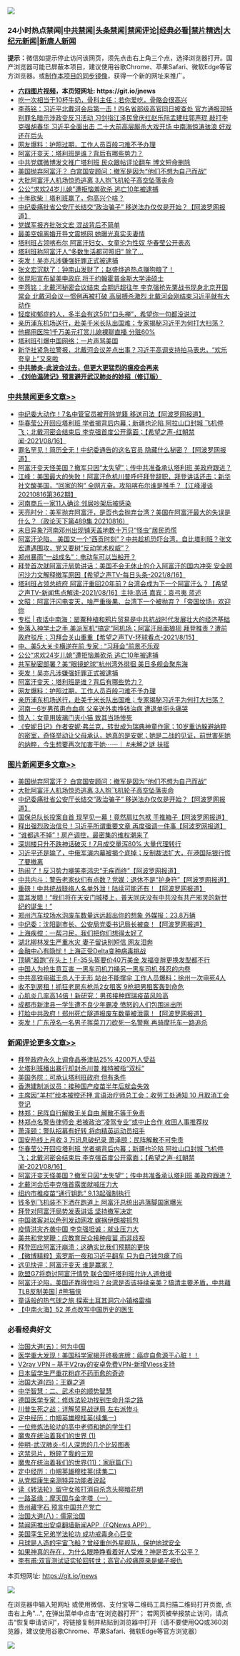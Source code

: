 ![](https://raw.githubusercontent.com/fqnews/bnews/master/64photo/fqnews-qr.jpg)

<div id="tt">
<h3>24小时热点禁闻|<a href="#%E4%B8%AD%E5%85%B1%E7%A6%81%E9%97%BB%E6%9B%B4%E5%A4%9A%E6%96%87%E7%AB%A0">中共禁闻</a>|<a href="#%E5%9B%BE%E7%89%87%E6%96%B0%E9%97%BB%E6%9B%B4%E5%A4%9A%E6%96%87%E7%AB%A0">头条禁闻</a>|<a href="#%E6%96%B0%E9%97%BB%E8%AF%84%E8%AE%BA%E6%9B%B4%E5%A4%9A%E6%96%87%E7%AB%A0">禁闻评论|<a href="#%E5%BF%85%E7%9C%8B%E7%BB%8F%E5%85%B8%E5%A5%BD%E6%96%87">经典必看|<a href="/video.md#%E7%A6%81%E7%89%87%E7%B2%BE%E9%80%89">禁片精选</a>|<a href="https://github.com/fqnews/djy/blob/master/gb/nf1351518.md#1">大纪元新闻</a>|<a href="https://github.com/fqnews/ntdtv/blob/master/gb/prog204.md#1">新唐人新闻</a></h3>
<div><b>提示：</b>微信如提示停止访问该网页，须先点击右上角三个点，选择浏览器打开。国产浏览器可能已屏蔽本项目，建议使用谷歌Chrome、苹果Safari、微软Edge等官方浏览器。或<a href="https://github.com/fqnews/bnews/blob/master/%E5%88%B6%E4%BD%9Cgit%E7%A6%81%E9%97%BB%E9%95%9C%E5%83%8F.md">制作本项目的同步镜像</a>，获得一个新的网址来推广。</div>
<ul>
<li><b><a href="http://d1.bdrive.tk/64.mp4" target="_blank">六四图片视频</a>，本页短网址: https://git.io/jnews</b></li>
<li><a href="/health/20210816/1607254.md">吃一次相当于10杯牛奶，骨科主任：若你爱吃，骨骼会很高兴</a></li>
<li><a href="/comments/20210816/1607299.md">李燕铭：习近平北戴河会后第一击！四名省部级高官同日被查处 官方通报现特别罪名暗示涉政变反习活动 习剑指江泽民曾庆红赵乐际孟建柱郭声琨 敲打李克强胡春华 习近平全面出击 二十大前高层厮杀大戏开场 中南海惊涛骇浪 好戏还在后头</a></li>
<li><a href="/cbnews/20210816/1607356.md">网友爆料：护照过期，工作人员百般刁难不予办理</a></li>
<li><a href="/cbnews/20210816/1607390.md">阿富汗变天：塔利班是谁？背后有哪些势力？</a></li>
<li><a href="/cnnews/20210817/1607476.md">中共党媒微博发文推广塔利班 民众跟帖评论翻车 博文短命删除</a></li>
<li><a href="/topimagenews/20210817/1607475.md">美国抛弃阿富汗？ 白宫国安顾问：撤军是因为“他们不想为自己而战”</a></li>
<li><a href="/topimagenews/20210816/1607386.md">大批阿富汗人机场惊恐逃离 3人抱飞机轮子高空坠落丧命</a></li>
<li><a href="/cbnews/20210817/1607505.md">公公“求欢24岁儿媳”遭拒恼羞砍杀 逃亡10年被逮捕</a></li>
<li><a href="/baitai/20210816/1607236.md">十年砍柴｜塔利班赢了，你高兴个啥？</a></li>
<li><a href="/topimagenews/20210816/1607237.md">中纪委痛批省公安厅长结交“政治骗子” 移送法办仅仅是开始？【阿波罗网报道】</a></li>
<li><a href="/ssgc/20210816/1607392.md">党媒军报齐批张文宏 混战背后不简单</a></li>
<li><a href="/yule/20210817/1607528.md">最美空姐离婚开导文震撼网 她曝光真实夫妻情</a></li>
<li><a href="/comments/20210817/1607535.md">塔利班占领喀布尔 阿富汗妇女、女童沦为性奴 华春莹公开表态</a></li>
<li><a href="/worldnews/20210817/1607599.md">塔利班称阿富汗人“多数生活都可照旧” 除了…</a></li>
<li><a href="/cbnews/20210816/1607436.md">突发！吴亦凡涉嫌强奸罪正式被逮捕</a></li>
<li><a href="/bannedvideo/20210816/1607297.md">张文宏沉默了；钟南山发财了；赵盛烨追热点赚狗粮了！</a></li>
<li><a href="/comments/20210817/1607551.md">张昆阳宣布留美申政庇 将于约翰霍普金斯大学读硕士</a></li>
<li><a href="/comments/20210817/1607517.md">李燕铭：北戴河秘密会议结束 会期远超往年 李克强抢先栗战书现身北京开国常会 北戴河会议一惯例再被打破 高层搏杀激烈 北戴河会刚结束习近平就有大动作</a></li>
<li><a href="/health/20210817/1607562.md">轻度抑郁症的人，多半会有这5句“口头禅”，希望你一句都没说过</a></li>
<li><a href="/cbnews/20210816/1607327.md">亲历浦东机场送行，赴美千米长队出国难；专家揭秘习近平为何打大扫荡？</a></li>
<li><a href="/cnnews/20210816/1607406.md">他挪用医院1千万美元打赏儿媳裸聊直播 分赃60%</a></li>
<li><a href="/headline/20210817/1607524.md">塔利班引爆中国网络：一片声骂美国</a></li>
<li><a href="/bannedvideo/20210817/1607782.md">新华社紧急拉警报，北戴河会议差点出事？习近平高调支持拍马表忠，“欢乐夸皇上”又来啦</a></li>
<li><b><a href="/comments/20200211/1275071.md" target="_blank">中共肺炎-此波会过去，但更大更猛烈的瘟疫会再来</a></b></li>
<li><b><a href="/comments/20200207/1272816.md" target="_blank">《刘伯温碑记》预言避开武汉肺炎的妙招（修订版）</a></b></li>
</ul>
</div>

<div class="catlist">
<h3><a href="/cbnews/" target="_blank">中共禁闻</a><span><a href="/cbnews/" target="_blank" rel="nofollow">更多文章>></a></span></h3>
<ul>
<li><a href="/cbnews/20210817/1607837.md" target="_blank">中纪委大动作！7名中管官员被开除党籍 移送司法【阿波罗网报道】</a></li>
<li><a href="/comments/20210817/1607804.md" target="_blank">华春莹公开回应塔利班 学者揭背后内幕；新疆也沦陷  阿拉山口封城  飞机停飞；北戴河密会结束后  李克强首度公开露面；【希望之声-红朝禁闻-2021/08/16】</a></li>
<li><a href="/cbnews/20210817/1607802.md" target="_blank">罪名罕见！简历全无！中纪委通告的这名官员 隐藏什么秘密？【阿波罗网报道】</a></li>
<li><a href="/comments/20210817/1607800.md" target="_blank">阿富汗变天怪美国？撤军只因“太失望”；传中共准备承认塔利班 美政府跟进？</a></li>
<li><a href="/cbnews/20210817/1607780.md" target="_blank">江峰：美国最大的失败！阿富汗危机川普呼吁拜登辞职，拜登讲话还击；新华社文酸美国，“回家的狗” 全网亢奋。攻陷喀布尔谁是推手？【江峰漫谈20210816第362期】</a></li>
<li><a href="/cbnews/20210817/1607751.md" target="_blank">河南商丘一家11人确诊 邻居吵架后被感染</a></li>
<li><a href="/cbnews/20210817/1607749.md" target="_blank">天亮时分：美军抛弃阿富汗，是否也会抛弃台湾？美国在阿富汗最大的失误是什么？（政论天下第489集 20210816）</a></li>
<li><a href="/cbnews/20210817/1607720.md" target="_blank">末日异象?河南邓州出现铺天盖地数十万只“怪虫”居民恐慌</a></li>
<li><a href="/comments/20210817/1607672.md" target="_blank">阿富汗沦陷， 美国又一个“西贡时刻”？中共趁机恐吓台湾，自比塔利班？张文宏遭遇围攻，党又要树“反动学术权威”？</a></li>
<li><a href="/cbnews/20210817/1607664.md" target="_blank">郑州暴雨“一战成名”：电动车可以当船开？</a></li>
<li><a href="/comments/20210817/1607645.md" target="_blank">拜登首次就阿富汗局势讲话：美国不会无休止的介入阿富汗的国内冲突 安全顾问沙力文解释撤军原因【希望之声TV-每日头条-2021/8/16】</a></li>
<li><a href="/comments/20210817/1607625.md" target="_blank">塔利班占领总统府 阿富汗重回20年前？台湾会成为下一个阿富汗么？【希望之声TV-新闻焦点解读-2021/08/16】主持:高洁  嘉宾：袁弓夷  蓝述</a></li>
<li><a href="/cbnews/20210817/1607605.md" target="_blank">文昭：阿富汗闪电变天，啥严重後果、台湾下一个被抛弃？「帝国坟场」欢迎你</a></li>
<li><a href="/cbnews/20210817/1607578.md" target="_blank">专栏 | 夜话中南海：罂粟种植和鸦片贸易是中共抗战时代发展壮大的经济基础</a></li>
<li><a href="/comments/20210817/1607523.md" target="_blank">免落入神学士之手 美派军机“搞定”阿机场；阿富汗局面狼狈 拜登推责？遭前政府驳斥；习拜会关山重重【希望之声TV-环球看点-2021/8/15】</a></li>
<li><a href="/cbnews/20210817/1607506.md" target="_blank">中、美5大关卡横逆在前 专家 : “习拜会”前景不乐观</a></li>
<li><a href="/cbnews/20210817/1607505.md" target="_blank">公公“求欢24岁儿媳”遭拒恼羞砍杀 逃亡10年被逮捕</a></li>
<li><a href="/cbnews/20210817/1607493.md" target="_blank">共军秘密部署？美“眼镜蛇球”杭州湾外徘徊 美日多舰会聚东海</a></li>
<li><a href="/cbnews/20210816/1607436.md" target="_blank">突发！吴亦凡涉嫌强奸罪正式被逮捕</a></li>
<li><a href="/cbnews/20210816/1607390.md" target="_blank">阿富汗变天：塔利班是谁？背后有哪些势力？</a></li>
<li><a href="/cbnews/20210816/1607356.md" target="_blank">网友爆料：护照过期，工作人员百般刁难不予办理</a></li>
<li><a href="/cbnews/20210816/1607327.md" target="_blank">亲历浦东机场送行，赴美千米长队出国难；专家揭秘习近平为何打大扫荡？</a></li>
<li><a href="/cbnews/20210816/1607326.md" target="_blank">河南一6岁男孩患白血病 父亲送外卖挣钱治病 遭退单街头痛哭</a></li>
<li><a href="/cbnews/20210816/1607285.md" target="_blank">慎入：女童用玻璃门夹小猫 致其当场惨死</a></li>
<li><a href="/comments/20210816/1607282.md" target="_blank">《安妮日记》作者安妮·弗兰克，转世成为瑞典神童作家；10岁重访躲避纳粹的密室，奇怪举动让父母承认，她真的是安妮；她是二战的见证，前世害死她的纳粹，今生想要再次加害于她⋯⋯｜ #未解之谜 扶摇</a></li>

</ul>
</div>
<div class="catlist">
<h3><a href="/topimagenews/" target="_blank">图片新闻</a><span><a href="/topimagenews/" target="_blank" rel="nofollow">更多文章>></a></span></h3>
<ul>
<li><a href="/topimagenews/20210817/1607475.md" target="_blank">美国抛弃阿富汗？ 白宫国安顾问：撤军是因为“他们不想为自己而战”</a></li>
<li><a href="/topimagenews/20210816/1607386.md" target="_blank">大批阿富汗人机场惊恐逃离 3人抱飞机轮子高空坠落丧命</a></li>
<li><a href="/topimagenews/20210816/1607237.md" target="_blank">中纪委痛批省公安厅长结交“政治骗子” 移送法办仅仅是开始？【阿波罗网报道】</a></li>
<li><a href="/topimagenews/20210816/1607164.md" target="_blank">国保总队长投案自首 现罕见一幕！竟然肩扛包袱 手推箱子【阿波罗网报道】</a></li>
<li><a href="/topimagenews/20210815/1606732.md" target="_blank">释出强烈政治信号！习近平所谓重要文章 再度强调一件事【阿波罗网报道】</a></li>
<li><a href="/topimagenews/20210815/1606550.md" target="_blank">“谁都逃不掉”！房产调控，最密集的维权潮来了</a></li>
<li><a href="/topimagenews/20210814/1606386.md" target="_blank">深圳楼只升不跌神话破灭！7月成交量泻80% 大量代理转行</a></li>
<li><a href="/topimagenews/20210814/1606316.md" target="_blank">习近平还是输了，中俄军演内幕被揭个底掉；反制裁法扩大，在港国际银行慌了要撤离</a></li>
<li><a href="/topimagenews/20210814/1606285.md" target="_blank">热闹了！反习势力嘲笑李鸿忠“无疾而终”【阿波罗网报道】</a></li>
<li><a href="/topimagenews/20210814/1606238.md" target="_blank">中共内斗：警告老家伙们有点数？党媒：退休不是“护身符”【阿波罗网报道】</a></li>
<li><a href="/topimagenews/20210814/1606153.md" target="_blank">重磅！中共统战联络人名单外泄！陆续可能还有！【阿波罗网报道】</a></li>
<li><a href="/topimagenews/20210814/1606114.md" target="_blank">震耳发聩！“我们将在天安门城楼上，普天同庆没有中共没有共产邪灵的新世纪的诞生！”</a></li>
<li><a href="/topimagenews/20210813/1605663.md" target="_blank">郑州汽车坟场水泡废车数量远远超出你的想象 外媒报：23.8万辆</a></li>
<li><a href="/topimagenews/20210813/1605562.md" target="_blank">中纪委：沈阳副市长、公安局党委书记局长被查！【阿波罗网报道】</a></li>
<li><a href="/topimagenews/20210813/1605497.md" target="_blank">上海疾控：一帮刁民，我们把你们想得太好了</a></li>
<li><a href="/topimagenews/20210813/1605359.md" target="_blank">湖北柳林发生严重水灾 妻子留诀别短信 网友泪奔</a></li>
<li><a href="/topimagenews/20210813/1605333.md" target="_blank">金融中心有隐忧！上海正受Delta变种病毒挑战</a></li>
<li><a href="/topimagenews/20210813/1605289.md" target="_blank">顶辆“超跑”在头上！F-35头盔要价40万美金 发福变胖更换发型都不行</a></li>
<li><a href="/topimagenews/20210812/1605020.md" target="_blank">中国人为抢生意互害 一黑车司机刀捅另一黑车司机 残忍的内卷</a></li>
<li><a href="/topimagenews/20210812/1604972.md" target="_blank">中共高铁电磁王杀人于无形 站台不能撑伞 工作人员爆料：徐州一次电死4人</a></li>
<li><a href="/topimagenews/20210812/1604730.md" target="_blank">收不到房租！抓狂老房东枪杀2女租客 9枪把男租客轰到命危</a></li>
<li><a href="/topimagenews/20210812/1604658.md" target="_blank">心肌炎几率高14倍！新研究：男孩接种辉瑞疫苗风险高</a></li>
<li><a href="/topimagenews/20210812/1604636.md" target="_blank">成都市新津县一学生遭不良少年霸凌 愤怒的人们包围派出所</a></li>
<li><a href="/topimagenews/20210811/1604455.md" target="_blank">打脸中共政府！郑州死亡隧道报废车数量被泄露！【阿波罗网报道】</a></li>
<li><a href="/topimagenews/20210811/1604366.md" target="_blank">突发！广东茂名一名男子挥菜刀刀砍死一名警察 再骑摩托车一路追杀</a></li>

</ul>
</div>
<div class="catlist">
<h3><a href="/comments/" target="_blank">新闻评论</a><span><a href="/comments/" target="_blank" rel="nofollow">更多文章>></a></span></h3>
<ul>
<li><a href="/comments/20210817/1607866.md" target="_blank">拜登政府永久上调食品券津贴25% 4200万人受益</a></li>
<li><a href="/comments/20210817/1607865.md" target="_blank">允塔利班播出暴行却封杀川普 推特被指“双标”</a></li>
<li><a href="/comments/20210817/1607864.md" target="_blank">美国务院：可承认塔利班政府 但有条件</a></li>
<li><a href="/comments/20210817/1607838.md" target="_blank">香港建制派议员：接种国产疫苗半年后就会失效</a></li>
<li><a href="/comments/20210817/1607814.md" target="_blank">主席因“羊村”绘本被控还押 言语治疗师总工会：收劳工处通知 10 月取消工会登记</a></li>
<li><a href="/comments/20210817/1607813.md" target="_blank">林郑：民阵自行解散无关自由 解散不等于免责</a></li>
<li><a href="/comments/20210817/1607812.md" target="_blank">林郑点名警告律师会 若被政治“凌驾专业”或中止合作 收回人事推荐权</a></li>
<li><a href="/comments/20210817/1607811.md" target="_blank">萧泽颐：警队招募有好转 将向精英运动员招手</a></li>
<li><a href="/comments/20210817/1607810.md" target="_blank">国安热线上月收 3 万讯息破纪录 萧泽颐：民阵解散不可免责</a></li>
<li><a href="/comments/20210817/1607804.md" target="_blank">华春莹公开回应塔利班 学者揭背后内幕；新疆也沦陷  阿拉山口封城  飞机停飞；北戴河密会结束后  李克强首度公开露面；【希望之声-红朝禁闻-2021/08/16】</a></li>
<li><a href="/comments/20210817/1607800.md" target="_blank">阿富汗变天怪美国？撤军只因“太失望”；传中共准备承认塔利班 美政府跟进？</a></li>
<li><a href="/comments/20210817/1607799.md" target="_blank">北戴河会后李克强首露面就喊压力大</a></li>
<li><a href="/comments/20210817/1607798.md" target="_blank">纽约市推疫苗“通行钥匙” 9.13起强制执行</a></li>
<li><a href="/comments/20210817/1607778.md" target="_blank">钱多到飞机装不下洒在跑道上 阿富汗总统出逃落脚国家曝光</a></li>
<li><a href="/comments/20210817/1607777.md" target="_blank">拜登对阿富汗局势发表讲话 坚持撤军决定</a></li>
<li><a href="/comments/20210817/1607776.md" target="_blank">中国骇客对以色列发动网攻 嫁祸伊朗被抓包</a></li>
<li><a href="/comments/20210817/1607775.md" target="_blank">疫情洪灾齐袭中国 李克强坦诚：就业压力大</a></li>
<li><a href="/comments/20210817/1607773.md" target="_blank">美共和党党鞭：应教育民众接种疫苗 而非歧视</a></li>
<li><a href="/comments/20210817/1607756.md" target="_blank">拜登回应阿富汗崩溃：这确实比我们预期的更快</a></li>
<li><a href="/comments/20210817/1607754.md" target="_blank">【微博精粹】索罗斯一夜和习近平翻车 只为自己钱包瘪了吗</a></li>
<li><a href="/comments/20210817/1607753.md" target="_blank">远见快评：阿富汗变天 谁是赢家？</a></li>
<li><a href="/comments/20210817/1607728.md" target="_blank">欧盟G7将商讨阿富汗情势 联合国吁塔利班允许人道救援</a></li>
<li><a href="/comments/20210817/1607718.md" target="_blank">阿富汗沦陷，美国还靠得住吗？台湾是否该持续亲美？搞清主要矛盾，中共藉TLB反制美国│#熊猫侠</a></li>
<li><a href="/comments/20210817/1607714.md" target="_blank">童话般的热气球之旅 探索土耳其洞穴小镇格雷梅</a></li>
<li><a href="/comments/20210817/1607704.md" target="_blank">【中南火海】52 差点改写中国历史的医生</a></li>

</ul>
</div>

<div class="catlist">
<h3>必看经典好文</h3>
<ul>
<li><a href="/cbnews/20180311/913065.md" target="_blank">治国大道(五)：何为中国</a></li>
<li><a href="/comments/20201115/1431139.md" target="_blank">医学重大发现！美国科学家揭开终极底牌：癌症自愈源于心脏！！</a></li>
<li><a href="/comments/20210402/1257608.md" target="_blank">V2ray VPN &#8211; 基于V2ray的安卓免费VPN-新增Vless支持</a></li>
<li><a href="/comments/20210324/1511732.md" target="_blank">日本留学生严重花粉症不药而愈的奇迹</a></li>
<li><a href="/cbnews/20180310/912637.md" target="_blank">治国大道(四)：王霸之道</a></li>
<li><a href="/comments/20200605/783249.md" target="_blank">中华智慧：二、武术中的顺势智慧</a></li>
<li><a href="/comments/20200607/783186.md" target="_blank">德国医学专家：修炼法轮功找到生命升华之路</a></li>
<li><a href="/comments/20200908/1392745.md" target="_blank">川普生死之战：详解贸易战谜局 左右派惨斗</a></li>
<li><a href="/tculture/20161028/606931.md" target="_blank">定中经历：巾帼英雄穆桂英(续集一)</a></li>
<li><a href="/cbnews/20200702/1354550.md" target="_blank">一位修炼法轮功的高中老师和她的学生们</a></li>
<li><a href="/topimagenews/20180519/944624.md" target="_blank">魔鬼在统治着我们的世界 (1)</a></li>
<li><a href="/comments/20200620/1347687.md" target="_blank">仲明-武汉肺炎-引人深思的几个比较图表</a></li>
<li><a href="/yule/20210123/1473216.md" target="_blank">这禁忌片，粉碎了我的三观</a></li>
<li><a href="/topimagenews/20180530/950691.md" target="_blank">魔鬼在统治着我们的世界(11)：家庭篇(下)</a></li>
<li><a href="/tculture/20161102/608445.md" target="_blank">定中经历：巾帼英雄穆桂英(续集二)</a></li>
<li><a href="/comments/20210331/1516768.md" target="_blank">从党棍康生亲测特异功能者说起</a></li>
<li><a href="/comments/20190512/1127015.md" target="_blank">读《转法轮》留守女孩打消自杀念头柳暗花明</a></li>
<li><a href="/tculture/20160806/568214.md" target="_blank">一路圣缘：摩天国与金字塔（一）</a></li>
<li><a href="/comments/20210226/1494382.md" target="_blank">贵州藏字石 预言中国共产党亡</a></li>
<li><a href="/cbnews/20190424/914482.md" target="_blank">治国大道(八)：儒家治国</a></li>
<li><a href="/comments/20200503/1322531.md" target="_blank">禁闻网推出安卓翻墙新闻APP（FQNews APP）</a></li>
<li><a href="/comments/20210509/1542373.md" target="_blank">美国孪生兄弟学法轮功 成功戒毒身心巨变</a></li>
<li><a href="/comments/20200712/1359456.md" target="_blank">月球是人造的宇宙飞船？曾经重创外星舰队，保护地球安全</a></li>
<li><a href="/comments/20200623/1346844.md" target="_blank">如果神真的存在，为什么眼睁睁看着好人受难？神是否太不公平？</a></li>
<li><a href="/comments/20210810/1603672.md" target="_blank">李有甫:双盲测试证实轮回转世；高官心绞痛原来是蝎子报仇</a></li>

</ul>
</div>

本页短网址: https://git.io/jnews

![](https://raw.githubusercontent.com/fqnews/bnews/master/64photo/fqnews-qr.jpg)

在浏览器中输入短网址 或使用微信、支付宝等二维码工具扫描二维码打开页面, 点击右上角"...", 在弹出菜单中点击“在浏览器打开”； 若网页被举报禁止访问，请点击“恢复申请访问”，将链接复制并粘贴到浏览器中打开（请不要使用QQ或360浏览器，建议使用谷歌Chrome、苹果Safari、微软Edge等官方浏览器）

![](https://raw.githubusercontent.com/fqnews/bnews/master/64photo/wx.jpg)
